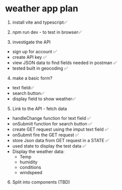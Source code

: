 # weather app plan

1. install vite and typescript✅

2. npm run dev - to test in browser✅

3. investigate the API

- sign up for account ✅
- create API key ✅
- view JSON data to find fields needed in postman ✅
- tested built in geocoding ✅

4. make a basic form?

- text field✅
- search button✅
- display field to show weather✅

5. Link to the API - fetch data

- handleChange function for text field ✅
- onSubmiit function for search button ✅
- create GET request using the imput text field ✅
- onSubmit fire the GET request ✅
- store Json data from GET request in a STATE ✅
- used state to display the test data ✅
- Display the weather data:
  - Temp
  - humidity
  - conditions
  - windspeed

6. Split into components (TBD)
